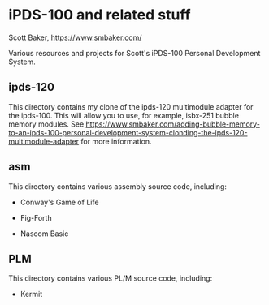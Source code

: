 # iPDS-100 and related stuff

Scott Baker, https://www.smbaker.com/

Various resources and projects for Scott's iPDS-100 Personal Development System.

## ipds-120

This directory contains my clone of the ipds-120 multimodule adapter for the
ipds-100. This will allow you to use, for example, isbx-251 bubble memory
modules. See https://www.smbaker.com/adding-bubble-memory-to-an-ipds-100-personal-development-system-clonding-the-ipds-120-multimodule-adapter
for more information.

## asm

This directory contains various assembly source code, including:

  * Conway's Game of Life

  * Fig-Forth

  * Nascom Basic

## PLM

This directory contains various PL/M source code, including:

  * Kermit

